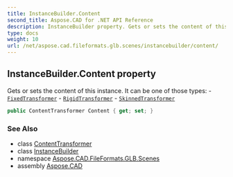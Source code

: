 ```yaml
---
title: InstanceBuilder.Content
second_title: Aspose.CAD for .NET API Reference
description: InstanceBuilder property. Gets or sets the content of this instance. It can be one of those types  FixedTransformer  RigidTransformer  SkinnedTransformer
type: docs
weight: 10
url: /net/aspose.cad.fileformats.glb.scenes/instancebuilder/content/
---
```

## InstanceBuilder.Content property

Gets or sets the content of this instance. It can be one of those types: - [`FixedTransformer`](../../fixedtransformer/) - [`RigidTransformer`](../../rigidtransformer/) - [`SkinnedTransformer`](../../skinnedtransformer/)

```csharp
public ContentTransformer Content { get; set; }
```

### See Also

* class [ContentTransformer](../../contenttransformer/)
* class [InstanceBuilder](../)
* namespace [Aspose.CAD.FileFormats.GLB.Scenes](../../instancebuilder/)
* assembly [Aspose.CAD](../../../)


